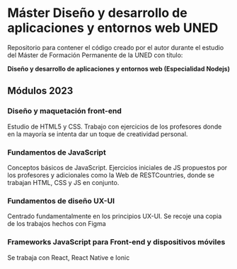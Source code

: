 # Máster Diseño y desarrollo de aplicaciones y entornos web UNED

Repositorio para contener el código creado por el autor durante el estudio del Máster de Formación Permanente de la UNED con título:

**Diseño y desarrollo de aplicaciones y entornos web (Especialidad Nodejs)**


## Módulos 2023

### Diseño y maquetación front-end

Estudio de HTML5 y CSS. Trabajo con ejercicios de los profesores donde en la mayoría se intenta dar un toque de creatividad personal.

### Fundamentos de JavaScript

Conceptos básicos de JavaScript. Ejercicios iniciales de JS propuestos por los profesores y adicionales como la Web de RESTCountries, donde se trabajan HTML, CSS y JS en conjunto.

### Fundamentos de diseño UX-UI

Centrado fundamentalmente en los principios UX-UI. Se recoje una copia de los trabajos hechos con Figma

### Frameworks JavaScript para Front-end y dispositivos móviles

Se trabaja con React, React Native e Ionic

